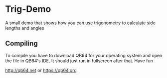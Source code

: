 # Trig-Demo
A small demo that shows how you can use trigonometry to calculate side lengths and angles

## Compiling
To compile you have to download QB64 for your operating system and open the file in QB64's IDE.
It should just run in fullscreen after that.
Have fun

http://qb64.net or https://qb64.org
